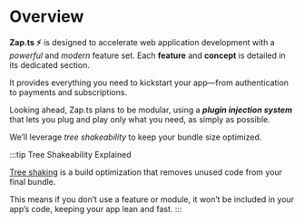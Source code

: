 # Overview

**Zap.ts ⚡️** is designed to accelerate web application development with a _powerful_ and _modern_ feature set. Each **feature** and **concept** is detailed in its dedicated section.

It provides everything you need to kickstart your app—from authentication to payments and subscriptions.

Looking ahead, Zap.ts plans to be modular, using a _**plugin injection system**_ that lets you plug and play only what you need, as simply as possible.

We’ll leverage _tree shakeability_ to keep your bundle size optimized.

:::tip Tree Shakeability Explained

[Tree shaking](https://webpack.js.org/guides/tree-shaking/) is a build optimization that removes unused code from your final bundle.

This means if you don’t use a feature or module, it won’t be included in your app’s code, keeping your app lean and fast.
:::

